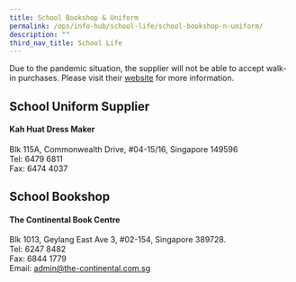 ```yaml
---
title: School Bookshop & Uniform
permalink: /ops/info-hub/school-life/school-bookshop-n-uniform/
description: ""
third_nav_title: School Life
---
```

Due to the pandemic situation, the supplier will not be able to accept walk-in purchases. Please visit their [website](https://www.khuniform.com/) for more information.

## School Uniform Supplier

#### Kah Huat Dress Maker

Blk 115A, Commonwealth Drive, #04-15/16, Singapore 149596 <br>
Tel: 6479 6811 <br>
Fax: 6474 4037

## School Bookshop
#### The Continental Book Centre

  
Blk 1013, Geylang East Ave 3, #02-154, Singapore 389728. <br>
Tel: 6247 8482 <br>
Fax: 6844 1779 <br>
Email: [admin@the-continental.com.sg](mailto:admin@the-continental.com.sg)